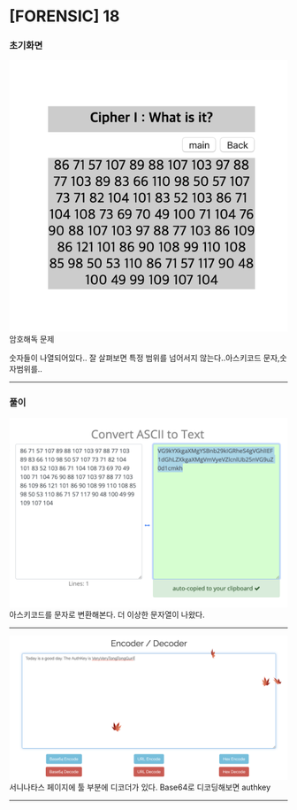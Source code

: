 # [FORENSIC] 18

### 초기화면
![초기화면](./img/18_1.png)
암호해독 문제

숫자들이 나열되어있다..
잘 살펴보면 특정 범위를 넘어서지 않는다..아스키코드 문자,숫자범위를..

---
### 풀이
![복호화](./img/18_2.png)
아스키코드를 문자로 변환해본다. 더 이상한 문자열이 나왔다.

---

![authkey](./img/18_authkey.png)
서니나타스 페이지에 툴 부분에 디코더가 있다. Base64로 디코딩해보면 authkey

---